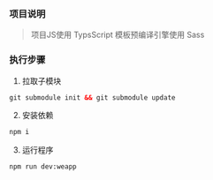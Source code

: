 ### 项目说明
> 项目JS使用 TypsScript 模板预编译引擎使用 Sass

### 执行步骤

1. 拉取子模块
```xml
git submodule init && git submodule update
```

2. 安装依赖
```xml
npm i
```

3. 运行程序
```xml
npm run dev:weapp
```